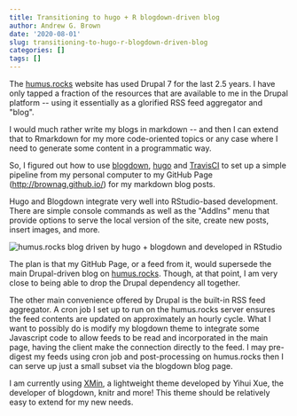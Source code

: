```yaml
---
title: Transitioning to hugo + R blogdown-driven blog
author: Andrew G. Brown
date: '2020-08-01'
slug: transitioning-to-hugo-r-blogdown-driven-blog
categories: []
tags: []
---
```


The [humus.rocks](http://humus.rocks/) website has used Drupal 7 for the last 2.5 years. I have only tapped a fraction of the resources that are available to me in the Drupal platform -- using it essentially as a glorified RSS feed aggregator and "blog".

I would much rather write my blogs in markdown -- and then I can extend that to Rmarkdown for my more code-oriented topics or any case where I need to generate some content in a programmatic way.

So, I figured out how to use [blogdown](https://bookdown.org/yihui/blogdown/), [hugo](https://gohugo.io/) and [TravisCI](https://travis-ci.org/github/brownag/brownag.github.io.src/builds) to set up a simple pipeline from my personal computer to my GitHub Page (http://brownag.github.io/) for my markdown blog posts. 

Hugo and Blogdown integrate very well into RStudio-based development. There are simple console commands as well as the "AddIns" menu that provide options to serve the local version of the site, create new posts, insert images, and more.

![humus.rocks blog driven by hugo + blogdown and developed in RStudio](/post/2020-08-01-transitioning-to-hugo-r-blogdown-driven-blog_files/hugoblogrstudiodemo.png)

The plan is that my GitHub Page, or a feed from it, would supersede the main Drupal-driven blog on [humus.rocks](http://humus.rocks/). Though, at that point, I am very close to being able to drop the Drupal dependency all together.

The other main convenience offered by Drupal is the built-in RSS feed aggregator. A cron job I set up to run on the humus.rocks server ensures the feed contents are updated on approximately an hourly cycle. What I want to possibly do is modify my blogdown theme to integrate some Javascript code to allow feeds to be read and incorporated in the main page, having the client make the connection directly to the feed. I may pre-digest my feeds using cron job and post-processing on humus.rocks then I can serve up just a small subset via the blogdown blog page.

I am currently using [XMin](https://github.com/yihui/hugo-xmin), a lightweight theme developed by Yihui Xue, the developer of blogdown, knitr and more! This theme should be relatively easy to extend for my new needs.
